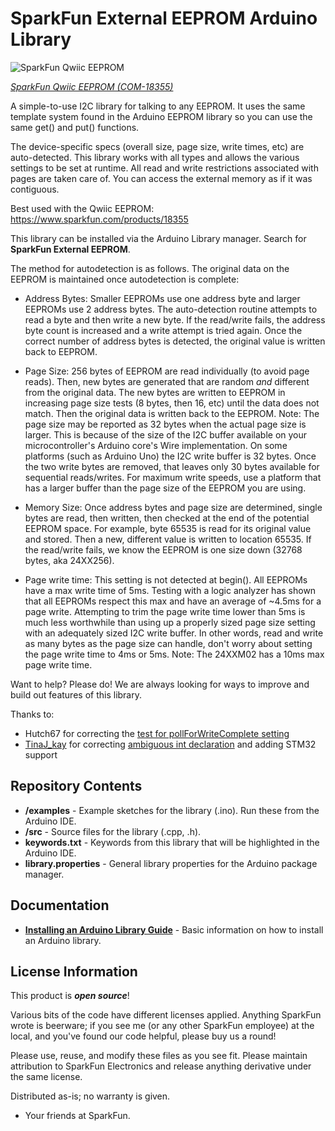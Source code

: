 SparkFun External EEPROM Arduino Library
===========================================================

![SparkFun Qwiic EEPROM](https://cdn.sparkfun.com//assets/parts/1/7/7/0/1/18355-SparkFun_Qwiic_EEPROM_Breakout_-_512Kbit-01.jpg)

[*SparkFun Qwiic EEPROM (COM-18355)*](https://www.sparkfun.com/products/18355)

A simple-to-use I2C library for talking to any EEPROM. It uses the same template system found in the Arduino EEPROM library so you can use the same get() and put() functions.

The device-specific specs (overall size, page size, write times, etc) are auto-detected. This library works with all types and allows the various settings to be set at runtime. All read and write restrictions associated with pages are taken care of. You can access the external memory as if it was contiguous.

Best used with the Qwiic EEPROM: https://www.sparkfun.com/products/18355

This library can be installed via the Arduino Library manager. Search for **SparkFun External EEPROM**.

The method for autodetection is as follows. The original data on the EEPROM is maintained once autodetection is complete:

* Address Bytes: Smaller EEPROMs use one address byte and larger EEPROMs use 2 address bytes. The auto-detection routine attempts to read a byte and then write a new byte. If the read/write fails, the address byte count is increased and a write attempt is tried again. Once the correct number of address bytes is detected, the original value is written back to EEPROM.

* Page Size: 256 bytes of EEPROM are read individually (to avoid page reads). Then, new bytes are generated that are random *and* different from the original data. The new bytes are written to EEPROM in increasing page size tests (8 bytes, then 16, etc) until the data does not match. Then the original data is written back to the EEPROM. Note: The page size may be reported as 32 bytes when the actual page size is larger. This is because of the size of the I2C buffer available on your microcontroller's Arduino core's Wire implementation. On some platforms (such as Arduino Uno) the I2C write buffer is 32 bytes. Once the two write bytes are removed, that leaves only 30 bytes available for sequential reads/writes. For maximum write speeds, use a platform that has a larger buffer than the page size of the EEPROM you are using.

* Memory Size: Once address bytes and page size are determined, single bytes are read, then written, then checked at the end of the potential EEPROM space. For example, byte 65535 is read for its original value and stored. Then a new, different value is written to location 65535. If the read/write fails, we know the EEPROM is one size down (32768 bytes, aka 24XX256).

* Page write time: This setting is not detected at begin(). All EEPROMs have a max write time of 5ms. Testing with a logic analyzer has shown that all EEPROMs respect this max and have an average of ~4.5ms for a page write. Attempting to trim the page write time lower than 5ms is much less worthwhile than using up a properly sized page size setting with an adequately sized I2C write buffer. In other words, read and write as many bytes as the page size can handle, don't worry about setting the page write time to 4ms or 5ms. Note: The 24XXM02 has a 10ms max page write time.

Want to help? Please do! We are always looking for ways to improve and build out features of this library.

Thanks to:

* Hutch67 for correcting the [test for pollForWriteComplete setting](https://github.com/sparkfun/SparkFun_External_EEPROM_Arduino_Library/pull/4/files)
* [TinaJ_kay](https://github.com/TylerBird) for correcting [ambiguous int declaration](https://github.com/sparkfun/SparkFun_External_EEPROM_Arduino_Library/pull/7) and adding STM32 support

Repository Contents
-------------------

* **/examples** - Example sketches for the library (.ino). Run these from the Arduino IDE. 
* **/src** - Source files for the library (.cpp, .h).
* **keywords.txt** - Keywords from this library that will be highlighted in the Arduino IDE. 
* **library.properties** - General library properties for the Arduino package manager. 

Documentation
--------------

* **[Installing an Arduino Library Guide](https://learn.sparkfun.com/tutorials/installing-an-arduino-library)** - Basic information on how to install an Arduino library.

License Information
-------------------

This product is _**open source**_! 

Various bits of the code have different licenses applied. Anything SparkFun wrote is beerware; if you see me (or any other SparkFun employee) at the local, and you've found our code helpful, please buy us a round!

Please use, reuse, and modify these files as you see fit. Please maintain attribution to SparkFun Electronics and release anything derivative under the same license.

Distributed as-is; no warranty is given.

- Your friends at SparkFun.
